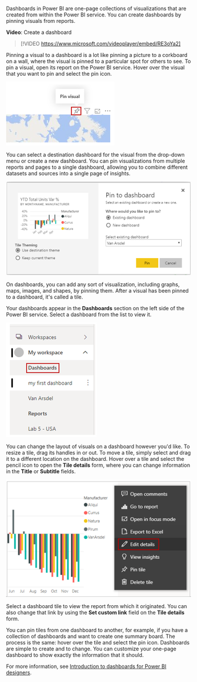Dashboards in Power BI are one-page collections of visualizations that are created from within the Power BI service. You can create dashboards by pinning visuals from reports.

**Video**: Create a dashboard
> [!VIDEO https://www.microsoft.com/videoplayer/embed/RE3oYa2]

Pinning a visual to a dashboard is a lot like pinning a picture to a corkboard on a wall, where the visual is pinned to a particular spot for others to see. To pin a visual, open its report on the Power BI service. Hover over the visual that you want to pin and select the pin icon.

![Screenshot of the "Pin visual" button above a map.](../media/03-power-bi-desktop-pin-visual.png)

You can select a destination dashboard for the visual from the drop-down menu or create a new dashboard. You can pin visualizations from multiple reports and pages to a single dashboard, allowing you to combine different datasets and sources into a single page of insights.

![Screenshot of the "Pin to dashboard" dialog.](../media/03-power-bi-desktop-pin-dialog.png)

On dashboards, you can add any sort of visualization, including graphs, maps, images, and shapes, by pinning them. After a visual has been pinned to a dashboard, it's called a tile.

Your dashboards appear in the **Dashboards** section on the left side of the Power BI service. Select a dashboard from the list to view it.

![List of dashboards in the Dashboard section.](../media/03-power-bi-desktop-dashboard-tiles.png)

You can change the layout of visuals on a dashboard however you'd like. To resize a tile, drag its handles in or out. To move a tile, simply select and drag it to a different location on the dashboard. Hover over a tile and select the pencil icon to open the **Tile details** form, where you can change information in the **Title** or **Subtitle** fields.

![Screenshot of the "Edit Details" option.](../media/03-power-bi-desktop-edit-tile-details.png)

Select a dashboard tile to view the report from which it originated. You can also change that link by using the **Set custom link** field on the **Tile details** form.

You can pin tiles from one dashboard to another, for example, if you have a collection of dashboards and want to create one summary board. The process is the same: hover over the tile and select the pin icon. Dashboards are simple to create and to change. You can customize your one-page dashboard to show exactly the information that it should.

For more information, see [Introduction to dashboards for Power BI designers](/power-bi/service-dashboards/?azure-portal=true).
